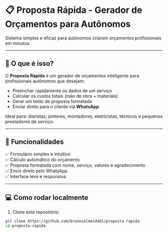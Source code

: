 # 📋 Proposta Rápida - Gerador de Orçamentos para Autônomos

Sistema simples e eficaz para autônomos criarem orçamentos profissionais em minutos.

---

## 🚀 O que é isso?

O **Proposta Rápida** é um gerador de orçamentos inteligente para profissionais autônomos que desejam:

- Preencher rapidamente os dados de um serviço
- Calcular os custos totais (mão de obra + materiais)
- Gerar um texto de proposta formatada
- Enviar direto para o cliente via **WhatsApp**

Ideal para: diaristas, pintores, montadores, eletricistas, técnicos e pequenos prestadores de serviço.

---

## 🧪 Funcionalidades

✅ Formulário simples e intuitivo  
✅ Cálculo automático do orçamento  
✅ Proposta formatada com nome, serviço, valores e agradecimento  
✅ Envio direto pelo WhatsApp  
✅ Interface leve e responsiva

---

## 💻 Como rodar localmente

1. Clone este repositório:
```bash
git clone https://github.com/brunosalmeida01/proposta-rapida
cd proposta-rapida
